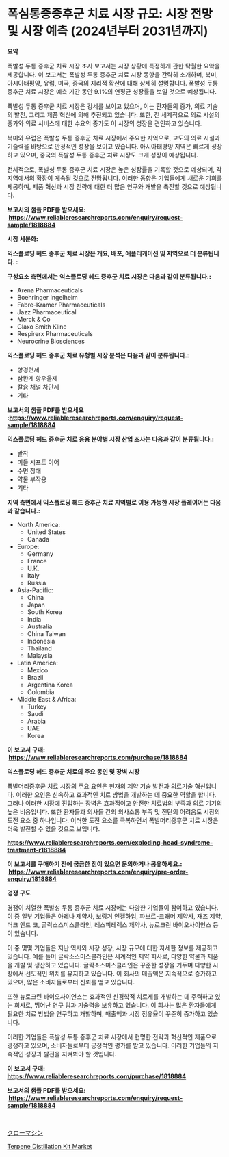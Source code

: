 <p><h1>폭심통증증후군 치료 시장 규모: 시장 전망 및 시장 예측 (2024년부터 2031년까지)</h1></p><p><strong>요약</strong></p>
<p><p>폭발성 두통 증후군 치료 시장 조사 보고서는 시장 상황에 특정하게 관한 탁월한 요약을 제공합니다. 이 보고서는 폭발성 두통 증후군 치료 시장 동향을 간략히 소개하며,  북미, 아시아태평양, 유럽, 미국, 중국의 지리적 확산에 대해 상세히 설명합니다. 폭발성 두통 증후군 치료 시장은 예측 기간 동안 9.1%의 연평균 성장률을 보일 것으로 예상됩니다. </p><p>폭발성 두통 증후군 치료 시장은 강세를 보이고 있으며, 이는 환자들의 증가, 의료 기술의 발전, 그리고 제품 혁신에 의해 추진되고 있습니다. 또한, 전 세계적으로 의료 시설의 증가와 의료 서비스에 대한 수요의 증가도 이 시장의 성장을 견인하고 있습니다.</p><p>북미와 유럽은 폭발성 두통 증후군 치료 시장에서 주요한 지역으로, 고도의 의료 시설과 기술력을 바탕으로 안정적인 성장을 보이고 있습니다. 아시아태평양 지역은 빠르게 성장하고 있으며, 중국의 폭발성 두통 증후군 치료 시장도 크게 성장이 예상됩니다.</p><p>전체적으로, 폭발성 두통 증후군 치료 시장은 높은 성장률을 기록할 것으로 예상되며,  각 지역에서의 확장이 계속될 것으로 전망됩니다. 이러한 동향은 기업들에게 새로운 기회를 제공하며, 제품 혁신과 시장 전략에 대한 더 많은 연구와 개발을 촉진할 것으로 예상됩니다.</p></p>
<p><strong>보고서의 샘플 PDF를 받으세요: &nbsp;<a href="https://www.reliableresearchreports.com/enquiry/request-sample/1818884">https://www.reliableresearchreports.com/enquiry/request-sample/1818884</a></strong></p>
<p><strong>시장 세분화:</strong></p>
<p><strong> 익스플로딩 헤드 증후군 치료 시장은 개요, 배포, 애플리케이션 및 지역으로 더 분류됩니다. :</strong></p>
<p><strong>구성요소 측면에서는 익스플로딩 헤드 증후군 치료 시장은 다음과 같이 분류됩니다.:</strong></p>
<p><ul><li>Arena Pharmaceuticals</li><li>Boehringer Ingelheim</li><li>Fabre-Kramer Pharmaceuticals</li><li>Jazz Pharmaceutical</li><li>Merck & Co</li><li>Glaxo Smith Kline</li><li>Respirerx Pharmaceuticals</li><li>Neurocrine Biosciences</li></ul></p>
<p><strong> 익스플로딩 헤드 증후군 치료 유형별 시장 분석은 다음과 같이 분류됩니다.:</strong></p>
<p><ul><li>항경련제</li><li>삼환계 항우울제</li><li>칼슘 채널 차단제</li><li>기타</li></ul></p>
<p><strong>보고서의 샘플 PDF를 받으세요 :<a href="https://www.reliableresearchreports.com/enquiry/request-sample/1818884">https://www.reliableresearchreports.com/enquiry/request-sample/1818884</a></strong></p>
<p><strong> 익스플로딩 헤드 증후군 치료 응용 분야별 시장 산업 조사는 다음과 같이 분류됩니다.:</strong></p>
<p><ul><li>발작</li><li>미들 시프트 이어</li><li>수면 장애</li><li>약물 부작용</li><li>기타</li></ul></p>
<p><strong>지역 측면에서 익스플로딩 헤드 증후군 치료 지역별로 이용 가능한 시장 플레이어는 다음과 같습니다.:</strong></p>
<p><ul>
    <li>
        North America:
        <ul>
            <li>United States</li>
            <li>Canada</li>
        </ul>
    </li>
    <li>
        Europe:
        <ul>
            <li>Germany</li>
            <li>France</li>
            <li>U.K.</li>
            <li>Italy</li>
            <li>Russia</li>
        </ul>
    </li>
    <li>
        Asia-Pacific:
        <ul>
            <li>China</li>
            <li>Japan</li>
            <li>South Korea</li>
            <li>India</li>
            <li>Australia</li>
            <li>China Taiwan</li>
            <li>Indonesia</li>
            <li>Thailand</li>
            <li>Malaysia</li>
        </ul>
    </li>
    <li>
        Latin America:
        <ul>
            <li>Mexico</li>
            <li>Brazil</li>
            <li>Argentina Korea</li>
            <li>Colombia</li>
        </ul>
    </li>
    <li>
        Middle East & Africa:
        <ul>
            <li>Turkey</li>
            <li>Saudi</li>
            <li>Arabia</li>
            <li>UAE</li>
            <li>Korea</li>
        </ul>
    </li>
    </ul></p>
<p><strong>이 보고서 구매: &nbsp;<a href="https://www.reliableresearchreports.com/purchase/1818884">https://www.reliableresearchreports.com/purchase/1818884</a></strong></p>
<p><strong>익스플로딩 헤드 증후군 치료의 주요 동인 및 장벽 시장</strong></p>
<p><p>폭발머리증후군 치료 시장의 주요 요인은 현재의 제약 기술 발전과 의료기술 혁신입니다. 이러한 요인은 신속하고 효과적인 치료 방법을 개발하는 데 중요한 역할을 합니다. 그러나 이러한 시장에 진입하는 장벽은 효과적이고 안전한 치료법의 부족과 의료 기기의 높은 비용입니다. 또한 환자들과 의사들 간의 의사소통 부족 및 진단의 어려움도 시장의 도전 요소 중 하나입니다. 이러한 도전 요소를 극복하면서 폭발머리증후군 치료 시장은 더욱 발전할 수 있을 것으로 보입니다.</p></p>
<p><strong><a href="https://www.reliableresearchreports.com/exploding-head-syndrome-treatment-r1818884">https://www.reliableresearchreports.com/exploding-head-syndrome-treatment-r1818884</a></strong></p>
<p><strong>이 보고서를 구매하기 전에 궁금한 점이 있으면 문의하거나 공유하세요.: &nbsp;<a href="https://www.reliableresearchreports.com/enquiry/pre-order-enquiry/1818884">https://www.reliableresearchreports.com/enquiry/pre-order-enquiry/1818884</a></strong></p>
<p><strong>경쟁 구도</strong></p>
<p><p>경쟁이 치열한 폭발성 두통 증후군 치료 시장에는 다양한 기업들이 참여하고 있습니다. 이 중 일부 기업들은 아레나 제약사, 보링거 인겔하임, 파브르-크래머 제약사, 재즈 제약, 머크 앤드 코, 글락소스미스클라인, 레스피레렉스 제약사, 뉴로크린 바이오사이언스 등이 있습니다.</p><p>이 중 몇몇 기업들은 지난 역사와 시장 성장, 시장 규모에 대한 자세한 정보를 제공하고 있습니다. 예를 들어 글락소스미스클라인은 세계적인 제약 회사로, 다양한 약물과 제품을 개발 및 생산하고 있습니다. 글락소스미스클라인은 꾸준한 성장을 거두며 다양한 시장에서 선도적인 위치를 유지하고 있습니다. 이 회사의 매출액은 지속적으로 증가하고 있으며, 많은 소비자들로부터 신뢰를 얻고 있습니다.</p><p>또한 뉴로크린 바이오사이언스는 효과적인 신경학적 치료제를 개발하는 데 주력하고 있는 회사로, 뛰어난 연구 팀과 기술력을 보유하고 있습니다. 이 회사는 많은 환자들에게 필요한 치료 방법을 연구하고 개발하며, 매출액과 시장 점유율이 꾸준히 증가하고 있습니다.</p><p>이러한 기업들은 폭발성 두통 증후군 치료 시장에서 현명한 전략과 혁신적인 제품으로 경쟁하고 있으며, 소비자들로부터 긍정적인 평가를 받고 있습니다. 이러한 기업들의 지속적인 성장과 발전을 지켜봐야 할 것입니다.</p></p>
<p><strong>이 보고서 구매: &nbsp; <a href="https://www.reliableresearchreports.com/purchase/1818884">https://www.reliableresearchreports.com/purchase/1818884</a></strong></p>
<p><strong>보고서의 샘플 PDF를 받으세요: &nbsp;<a href="https://www.reliableresearchreports.com/enquiry/request-sample/1818884">https://www.reliableresearchreports.com/enquiry/request-sample/1818884</a></strong><strong></strong></p>
<p>&nbsp;</p>
<p><p><a href="https://github.com/Sophiaard2003/Market-Research-Report-List-1/blob/main/348175832113.md">クローマシン</a></p><p><a href="https://github.com/brenzgnarento/Market-Research-Report-List-2/blob/main/terpene-distillation-kit-market.md">Terpene Distillation Kit Market</a></p></p>
